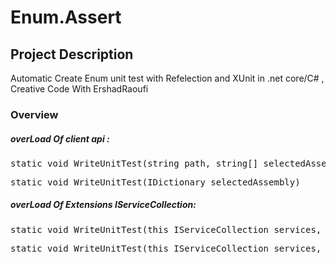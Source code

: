 # Enum.Assert  

## Project Description
Automatic Create Enum unit test with Refelection and XUnit in .net core/C# , Creative Code With ErshadRaoufi

### Overview
##### overLoad Of client api : 

<pre>static void WriteUnitTest(string path, string[] selectedAssembly)</pre>

<pre>static void WriteUnitTest(IDictionary<string, string> selectedAssembly)</pre>

##### overLoad Of Extensions IServiceCollection: 

<pre>static void WriteUnitTest(this IServiceCollection services, string path, string[] selectedAssembly)</pre>

<pre>static void WriteUnitTest(this IServiceCollection services, IDictionary<string, string> selectedAssembly)</pre>

